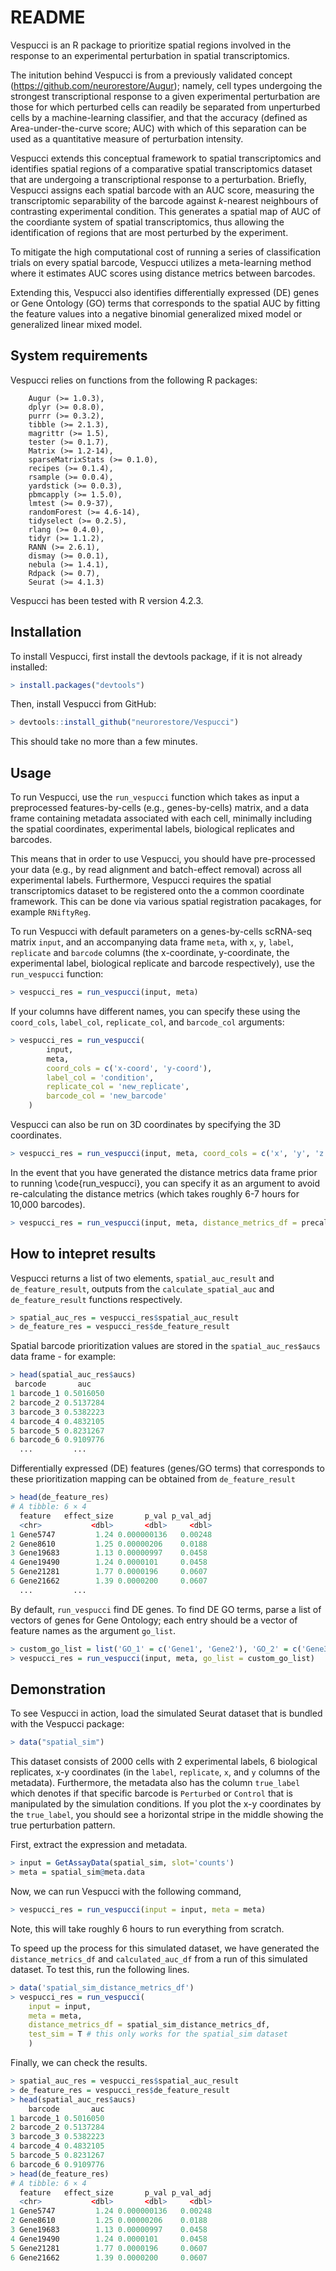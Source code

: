 # README

Vespucci is an R package to prioritize spatial regions involved in the response to an experimental perturbation in spatial transcriptomics. 

The initution behind Vespucci is from a previously validated concept (https://github.com/neurorestore/Augur); namely, cell types undergoing the strongest transcriptional response to a given experimental perturbation are those for which perturbed cells can readily be separated from unperturbed cells by a machine-learning classifier, and that the accuracy (defined as Area-under-the-curve score; AUC) with which of this separation can be used as a quantitative measure of perturbation intensity. 

Vespucci extends this conceptual framework to spatial transcriptomics and identifies spatial regions of a comparative spatial transcriptomics dataset that are undergoing a transcriptional response to a perturbation. Briefly, Vespucci assigns each spatial barcode with an AUC score, measuring the transcriptomic separability of the barcode against *k*-nearest neighbours of contrasting experimental condition. This generates a spatial map of AUC of the coordiante system of spatial transcriptomics, thus allowing the identification of regions that are most perturbed by the experiment.

To mitigate the high computational cost of running a series of classification trials on every spatial barcode, Vespucci utilizes a meta-learning method where it estimates AUC scores using distance metrics between barcodes.  

Extending this, Vespucci also identifies differentially expressed (DE) genes or Gene Ontology (GO) terms that corresponds to the spatial AUC by fitting the feature values into a negative binomial generalized mixed model or generalized linear mixed model. 

## System requirements

Vespucci relies on functions from the following R packages:

```
	Augur (>= 1.0.3),
	dplyr (>= 0.8.0),
	purrr (>= 0.3.2),
	tibble (>= 2.1.3),
	magrittr (>= 1.5),
	tester (>= 0.1.7),
	Matrix (>= 1.2-14),
	sparseMatrixStats (>= 0.1.0),
	recipes (>= 0.1.4),
	rsample (>= 0.0.4),
	yardstick (>= 0.0.3),
	pbmcapply (>= 1.5.0),
	lmtest (>= 0.9-37),
	randomForest (>= 4.6-14),
	tidyselect (>= 0.2.5),
	rlang (>= 0.4.0),
	tidyr (>= 1.1.2),
	RANN (>= 2.6.1),
	dismay (>= 0.0.1),
	nebula (>= 1.4.1),
	Rdpack (>= 0.7),
	Seurat (>= 4.1.3)
```

Vespucci has been tested with R version 4.2.3.

## Installation

To install Vespucci, first install the devtools package, if it is not already installed: 

```r
> install.packages("devtools") 
```

Then, install Vespucci from GitHub: 

```r
> devtools::install_github("neurorestore/Vespucci")
```

This should take no more than a few minutes. 

## Usage

To run Vespucci, use the `run_vespucci` function which takes as input a preprocessed features-by-cells (e.g., genes-by-cells) matrix, and a data frame containing metadata associated with each cell, minimally including the spatial coordinates, experimental labels, biological replicates and barcodes.

This means that in order to use Vespucci, you should have pre-processed your data (e.g., by read alignment and batch-effect removal) across all experimental labels. 
Furthermore, Vespucci requires the spatial transcriptomics dataset to be registered onto the a common coordinate framework. This can be done via various spatial registration pacakages, for example `RNiftyReg`. 

To run Vespucci with default parameters on a genes-by-cells scRNA-seq matrix `input`, and an accompanying data frame `meta`, with `x`, `y`, `label`, `replicate` and `barcode` columns (the x-coordinate, y-coordinate, the experimental label, biological replicate and barcode respectively), use the `run_vespucci` function:

```r
> vespucci_res = run_vespucci(input, meta)
```

If your columns have different names, you can specify these using the `coord_cols`, `label_col`, `replicate_col`, and `barcode_col` arguments:

```r
> vespucci_res = run_vespucci(
		input, 
		meta, 
		coord_cols = c('x-coord', 'y-coord'),
		label_col = 'condition', 
		replicate_col = 'new_replicate', 
		barcode_col = 'new_barcode'
	)
```

Vespucci can also be run on 3D coordinates by specifying the 3D coordinates.

```r
> vespucci_res = run_vespucci(input, meta, coord_cols = c('x', 'y', 'z'))
```

In the event that you have generated the distance metrics data frame prior to running \code{run_vespucci}, you can specify it as an argument to avoid re-calculating the distance metrics (which takes roughly 6-7 hours for 10,000 barcodes).

```r
> vespucci_res = run_vespucci(input, meta, distance_metrics_df = precalculated_distance_metrics_df)
```


## How to intepret results

Vespucci returns a list of two elements, `spatial_auc_result` and `de_feature_result`, outputs from the `calculate_spatial_auc` and `de_feature_result` functions respectively. 

```r
> spatial_auc_res = vespucci_res$spatial_auc_result
> de_feature_res = vespucci_res$de_feature_result
```

Spatial barcode prioritization values are stored in the `spatial_auc_res$aucs` data frame - for example:

```r
> head(spatial_auc_res$aucs)
 barcode       auc
1 barcode_1 0.5016050
2 barcode_2 0.5137284
3 barcode_3 0.5382223
4 barcode_4 0.4832105
5 barcode_5 0.8231267
6 barcode_6 0.9109776
  ...         ...
```

Differentially expressed (DE) features (genes/GO terms) that corresponds to these prioritization mapping can be obtained from `de_feature_result`

```r
> head(de_feature_res)
# A tibble: 6 × 4
  feature   effect_size       p_val p_val_adj
  <chr>           <dbl>       <dbl>     <dbl>
1 Gene5747         1.24 0.000000136   0.00248
2 Gene8610         1.25 0.00000206    0.0188 
3 Gene19683        1.13 0.00000997    0.0458 
4 Gene19490        1.24 0.0000101     0.0458 
5 Gene21281        1.77 0.0000196     0.0607 
6 Gene21662        1.39 0.0000200     0.0607
  ...         ...
```

By default, `run_vespucci` find DE genes. To find DE GO terms, parse a list of vectors of genes for Gene Ontology; each entry should be a vector of feature names as the argument `go_list`.

```r
> custom_go_list = list('GO_1' = c('Gene1', 'Gene2'), 'GO_2' = c('Gene3', 'Gene4'))
> vespucci_res = run_vespucci(input, meta, go_list = custom_go_list)
```


## Demonstration

To see Vespucci in action, load the simulated Seurat dataset that is bundled with the Vespucci package:

```r
> data("spatial_sim")
```

This dataset consists of 2000 cells with 2 experimental labels, 6 biological replicates, x-y coordinates (in the `label`, `replicate`, `x`, and `y` columns of the metadata). Furthermore, the metadata also has the column `true_label` which denotes if that specific barcode is `Perturbed` or `Control` that is manipulated by the simulation conditions. If you plot the x-y coordinates by the `true_label`, you should see a horizontal stripe in the middle showing the true perturbation pattern.

First, extract the expression and metadata.
```r
> input = GetAssayData(spatial_sim, slot='counts')
> meta = spatial_sim@meta.data
```

Now, we can run Vespucci with the following command,

```r
> vespucci_res = run_vespucci(input = input, meta = meta)
```
Note, this will take roughly 6 hours to run everything from scratch.

To speed up the process for this simulated dataset, we have generated the `distance_metrics_df` and `calculated_auc_df` from a run of this simulated dataset. To test this, run the following lines.

```r
> data('spatial_sim_distance_metrics_df')
> vespucci_res = run_vespucci(
    input = input,
    meta = meta,
    distance_metrics_df = spatial_sim_distance_metrics_df,
    test_sim = T # this only works for the spatial_sim dataset
	)
```

Finally, we can check the results.

```r
> spatial_auc_res = vespucci_res$spatial_auc_result
> de_feature_res = vespucci_res$de_feature_result
> head(spatial_auc_res$aucs)
    barcode       auc
1 barcode_1 0.5016050
2 barcode_2 0.5137284
3 barcode_3 0.5382223
4 barcode_4 0.4832105
5 barcode_5 0.8231267
6 barcode_6 0.9109776
> head(de_feature_res)
# A tibble: 6 × 4
  feature   effect_size       p_val p_val_adj
  <chr>           <dbl>       <dbl>     <dbl>
1 Gene5747         1.24 0.000000136   0.00248
2 Gene8610         1.25 0.00000206    0.0188 
3 Gene19683        1.13 0.00000997    0.0458 
4 Gene19490        1.24 0.0000101     0.0458 
5 Gene21281        1.77 0.0000196     0.0607 
6 Gene21662        1.39 0.0000200     0.0607 
```